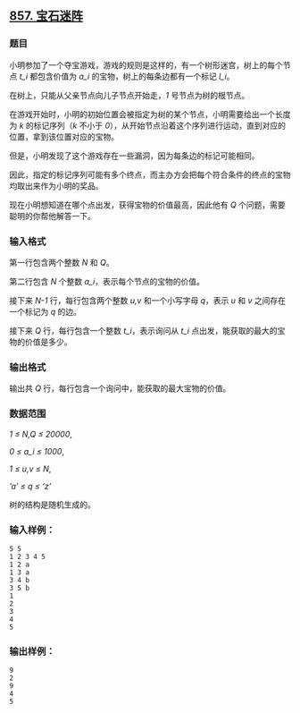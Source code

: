 ## [857. 宝石迷阵](https://www.acwing.com/problem/content/859/)

### 题目

小明参加了一个夺宝游戏，游戏的规则是这样的，有一个树形迷宫，树上的每个节点 *t_i* 都包含价值为 *a_i* 的宝物，树上的每条边都有一个标记 *l_i*。

在树上，只能从父亲节点向儿子节点开始走，*1* 号节点为树的根节点。

在游戏开始时，小明的初始位置会被指定为树的某个节点，小明需要给出一个长度为 *k* 的标记序列（*k* 不小于 *0*），从开始节点沿着这个序列进行运动，直到对应的位置，拿到该位置对应的宝物。

但是，小明发现了这个游戏存在一些漏洞，因为每条边的标记可能相同。

因此，指定的标记序列可能有多个终点，而主办方会把每个符合条件的终点的宝物均取出来作为小明的奖品。

现在小明想知道在哪个点出发，获得宝物的价值最高，因此他有 *Q* 个问题，需要聪明的你帮他解答一下。

### 输入格式

第一行包含两个整数 *N* 和 *Q*。

第二行包含 *N* 个整数 *a_i*，表示每个节点的宝物的价值。

接下来 *N-1* 行，每行包含两个整数 *u,v* 和一个小写字母 *q*，表示 *u* 和 *v* 之间存在一个标记为 *q* 的边。

接下来 *Q* 行，每行包含一个整数 *t_i*，表示询问从 *t_i* 点出发，能获取的最大的宝物的价值是多少。

### 输出格式

输出共 *Q* 行，每行包含一个询问中，能获取的最大宝物的价值。

### 数据范围

*1 ≤ N,Q ≤ 20000*,

*0 ≤ a_i ≤ 1000*,

*1 ≤ u,v ≤ N*,

*’a’ ≤ q ≤ ‘z’*

树的结构是随机生成的。

### 输入样例：

```
5 5
1 2 3 4 5
1 2 a
1 3 a
3 4 b
3 5 b
1
2
3
4
5
```

### 输出样例：

```
9
2
9
4
5
```
